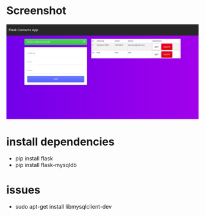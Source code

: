 # Screenshot
![](docs/screenshot.png)

# install dependencies
- pip install flask
- pip install flask-mysqldb

# issues
- sudo apt-get install libmysqlclient-dev

